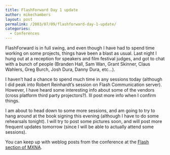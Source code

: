 ```yaml
---
title: FlashForward Day 1 update
author: mikechambers
layout: post
permalink: /2003/07/09/flashforward-day-1-update/
categories:
  - Conferences
---
```



FlashForward is in full swing, and even though I have had to spend time working on some projects, things have been a blast as usual. Last night I hung out at a reception for speakers and film festival judges, and got to chat with a bunch of people (Branden Hall, Sam Wan, Grant Skinner, Claus Wahlers, Greg Burch, Josh Dura, Danny Dura, etc&#8230;). 

I haven&#8217;t had a chance to spend much time in any sessions today (although I did peak into Robert Reinhardt&#8217;s session on Flash Communication server). However, I have heard some interesting info about some of the vendors (cross platform third party projectors?). Ill post more info when I confirm things.

I am about to head down to some more sessions, and am going to try to hang around at the book signing this evening (although I have to do some rehearsals tonight). I will try to post some pictures soon, and will post more frequent updates tomorrow (since I will be able to actually attend some sessions).

You can keep up with weblog posts from the conference at the [Flash section of MXNA][1].

 [1]: http://www.markme.com/mxna/index.cfm?category=Flash